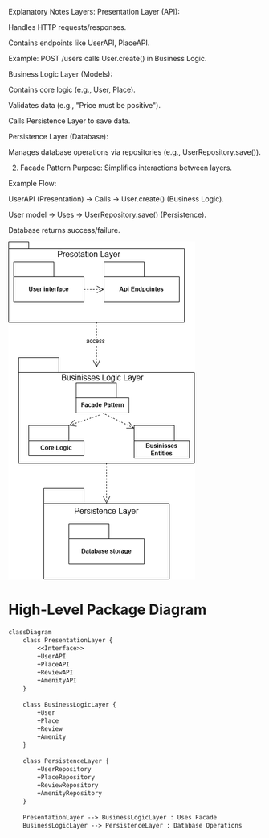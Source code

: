 Explanatory Notes
Layers:
Presentation Layer (API):

Handles HTTP requests/responses.

Contains endpoints like UserAPI, PlaceAPI.

Example: POST /users calls User.create() in Business Logic.

Business Logic Layer (Models):

Contains core logic (e.g., User, Place).

Validates data (e.g., "Price must be positive").

Calls Persistence Layer to save data.

Persistence Layer (Database):

Manages database operations via repositories (e.g., UserRepository.save()).

2. Facade Pattern
Purpose: Simplifies interactions between layers.

Example Flow:

UserAPI (Presentation) → Calls → User.create() (Business Logic).

User model → Uses → UserRepository.save() (Persistence).

Database returns success/failure.

![uml](Diagram.drawio.png)




# High-Level Package Diagram

```mermaid
classDiagram
    class PresentationLayer {
        <<Interface>>
        +UserAPI
        +PlaceAPI
        +ReviewAPI
        +AmenityAPI
    }

    class BusinessLogicLayer {
        +User
        +Place
        +Review
        +Amenity
    }

    class PersistenceLayer {
        +UserRepository
        +PlaceRepository
        +ReviewRepository
        +AmenityRepository
    }

    PresentationLayer --> BusinessLogicLayer : Uses Facade
    BusinessLogicLayer --> PersistenceLayer : Database Operations
